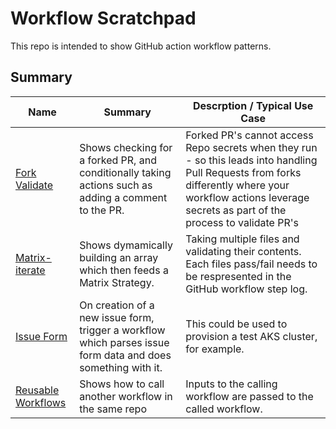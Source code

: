 # Workflow Scratchpad

This repo is intended to show GitHub action workflow patterns.

## Summary

Name | Summary | Descrption / Typical Use Case
---|---|---
[Fork Validate](.github/workflows/ForkValidate.yml) | Shows checking for a forked PR, and conditionally taking actions such as adding a comment to the PR. | Forked PR's cannot access Repo secrets when they run - so this leads into handling Pull Requests from forks differently where your workflow actions leverage secrets as part of the process to validate PR's
[Matrix-iterate](.github/workflows/matrix-iterate.yml) | Shows dymamically building an array which then feeds a Matrix Strategy. | Taking multiple files and validating their contents. Each files pass/fail needs to be respresented in the GitHub workflow step log.
[Issue Form](.github/workflows/ReuseableExample.yml) | On creation of a new issue form, trigger a workflow which parses issue form data and does something with it. | This could be used to provision a test AKS cluster, for example. 
[Reusable Workflows](.github/workflows/ReuseableExample.yml) | Shows how to call another workflow in the same repo | Inputs to the calling workflow are passed to the called workflow.